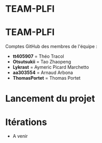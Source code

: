# TEAM-PLFI

# TEAM-PLFI

Comptes GitHub des membres de l'équipe :

* **tt405907** = Théo Tracol
* **Otsutsukii** = Tao Zhaopeng
* **Lykrast** = Aymeric Picard Marchetto
* **aa303554** = Arnaud Arbona
* **ThomasPortet** = Thomas Portet


# Lancement du projet

# Itérations

* A venir
